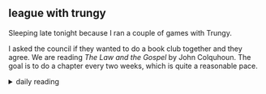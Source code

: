 ## league with trungy

Sleeping late tonight because I ran a couple of games with Trungy. 

I asked the council if they wanted to do a book club together and they agree. We are reading *The Law and the Gospel* by John Colquhoun. The goal is to do a chapter every two weeks, which is quite a reasonable pace.

<details markdown="1">
<summary>daily reading</summary>

| {{ page.date | date: "%B %-d, %Y" }} |
| :-------------: |
| [Ex. 17; Luke 20; Job 35; 2 Cor. 5]({% link _Bible/Bible-year-2.md %}) |
| [BC 19]({% link _bc/bc-month-1.md %}) |
| [The Apostles' Creed](https://threeforms.org/the-apostles-creed/) |

</details>